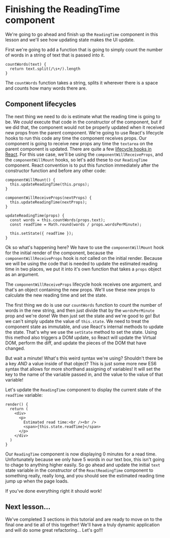 # Finishing the ReadingTime component

We're going to go ahead and finish up the `ReadingTime` component in this
lesson and we'll see how updating state makes the UI update.

First we're going to add a function that is going to simply count the number
of words in a string of text that is passed into it.

```es6
countWords(text) {
  return text.split(/\s+/).length
}
```

The `countWords` function takes a string, splits it wherever there is a
space and counts how many words there are.

## Component lifecycles

The next thing we need to do is estimate what the reading time is going to be.
We *could* execute that code in the constructor of
the component, but if we did that, the component would not be properly updated
when it received new props from the parent component. We're going to use React's
lifecycle hooks to run this code any time the component receives props. Our
component is going to receive new props any time the `textarea` on the parent
component is updated. There are quite a few
[lifecycle hooks in React](https://facebook.github.io/react/docs/component-specs.html#lifecycle-methods).
For this use case, we'll be using the `componentWillReceiveProps`, and the
`componentWillMount` hooks, so let's add these to our `ReadingTime` component.
React convention is to put this function immediately after the constructor
function and before any other code:

```es6
componentWillMount() {
  this.updateReadingTime(this.props);
}

componentWillReceiveProps(nextProps) {
  this.updateReadingTime(nextProps);
}

updateReadingTime(props) {
  const words = this.countWords(props.text);
  const readTime = Math.round(words / props.wordsPerMinute);

  this.setState({ readTime });
}
```

Ok so what's happening here? We have to use the `componentWillMount` hook
for the initial render of the component, because the `componentWillReceiveProps`
hook is *not* called on the initial render. Because we will be using the code
that is needed to update the estimated reading time in two places, we put it into
it's own function that takes a `props` object as an argument.

The `componentWillReceiveProps` lifecycle hook
receives one argument, and that's an object containing the new props. We'll use
these new props to calculate the new reading time and set the state.

The first thing we do is use our `countWords` function to count the number of
words in the new string, and then just divide that by the `wordsPerMinute` prop
and we're done! We then just set the state and we're good to go! But we can't simply update the value
of `this.state`. We need to treat the component state as immutable, and use
React's internal methods to update the state. That's why we use the `setState`
method to set the state. Using this method also triggers a DOM update, so React will
update the Virtual DOM, perform the diff, and update the pieces of the DOM that have changed.

But wait a minute! What's this weird syntax we're using? Shouldn't there be a
key *AND* a value inside of that object? This is just some more new ES6 syntax
that allows for more shorthand assigning of variables! It will set the key to
the name of the variable passed in, and the value to the value of that variable!

Let's update the `ReadingTime` component to display the current state of the
`readTime` variable:

```es6
render() {
  return (
    <div>
      <p>
        Estimated read time:<br /><br />
        <span>{this.state.readTime}</span>
      </p>
    </div>
  )
}
```

Our `ReadingTime` component is now displaying 0 minutes for a read time.
Unfortunately because we only have 5 words in our text box, this isn't going to chage
to anything higher easily. So go ahead and update the initial `text` state variable in the constructor
of the `ReactReadingTime` component to something really, really long, and you
should see the estimated reading time jump up when the page loads.

If you've done everything right it should work!

## Next lesson...

We've completed 3 sections in this tutorial and are ready to move on to the
final one and tie all of this together! We'll have a truly dynamic application
and will do some great refactoring... Let's go!!!
